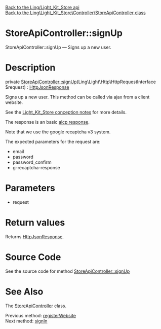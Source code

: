 [Back to the Ling/Light_Kit_Store api](https://github.com/lingtalfi/Light_Kit_Store/blob/master/doc/api/Ling/Light_Kit_Store.md)<br>
[Back to the Ling\Light_Kit_Store\Controller\StoreApiController class](https://github.com/lingtalfi/Light_Kit_Store/blob/master/doc/api/Ling/Light_Kit_Store/Controller/StoreApiController.md)


StoreApiController::signUp
================



StoreApiController::signUp — Signs up a new user.




Description
================


private [StoreApiController::signUp](https://github.com/lingtalfi/Light_Kit_Store/blob/master/doc/api/Ling/Light_Kit_Store/Controller/StoreApiController/signUp.md)(Ling\Light\Http\HttpRequestInterface $request) : [HttpJsonResponse](https://github.com/lingtalfi/Light/blob/master/doc/api/Ling/Light/Http/HttpJsonResponse.md)




Signs up a new user.
This method can be called via ajax from a client website.

See the [Light_Kit_Store conception notes](https://github.com/lingtalfi/Light_Kit_Store/blob/master/doc/pages/conception-notes.md) for more details.

The response is an basic [alcp response](https://github.com/lingtalfi/Light_AjaxHandler/blob/master/doc/pages/alcp-response.md).


Note that we use the google recaptcha v3 system.


The expected parameters for the request are:

- email
- password
- password_confirm
- g-recaptcha-response




Parameters
================


- request

    


Return values
================

Returns [HttpJsonResponse](https://github.com/lingtalfi/Light/blob/master/doc/api/Ling/Light/Http/HttpJsonResponse.md).








Source Code
===========
See the source code for method [StoreApiController::signUp](https://github.com/lingtalfi/Light_Kit_Store/blob/master/Controller/StoreApiController.php#L384-L577)


See Also
================

The [StoreApiController](https://github.com/lingtalfi/Light_Kit_Store/blob/master/doc/api/Ling/Light_Kit_Store/Controller/StoreApiController.md) class.

Previous method: [registerWebsite](https://github.com/lingtalfi/Light_Kit_Store/blob/master/doc/api/Ling/Light_Kit_Store/Controller/StoreApiController/registerWebsite.md)<br>Next method: [signIn](https://github.com/lingtalfi/Light_Kit_Store/blob/master/doc/api/Ling/Light_Kit_Store/Controller/StoreApiController/signIn.md)<br>


